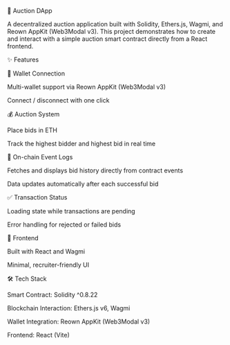 🏦 Auction DApp

A decentralized auction application built with Solidity, Ethers.js, Wagmi, and Reown AppKit (Web3Modal v3).
This project demonstrates how to create and interact with a simple auction smart contract directly from a React frontend.

✨ Features

🔗 Wallet Connection

Multi-wallet support via Reown AppKit (Web3Modal v3)

Connect / disconnect with one click

💰 Auction System

Place bids in ETH

Track the highest bidder and highest bid in real time

📜 On-chain Event Logs

Fetches and displays bid history directly from contract events

Data updates automatically after each successful bid

✅ Transaction Status

Loading state while transactions are pending

Error handling for rejected or failed bids

🎨 Frontend

Built with React and Wagmi

Minimal, recruiter-friendly UI

🛠 Tech Stack

Smart Contract: Solidity ^0.8.22

Blockchain Interaction: Ethers.js v6, Wagmi

Wallet Integration: Reown AppKit (Web3Modal v3)

Frontend: React (Vite)